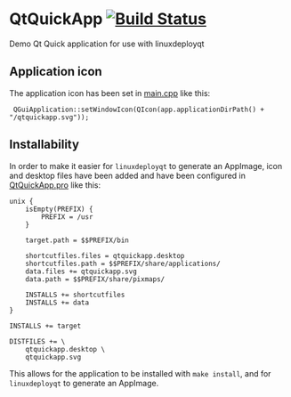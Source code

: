 # QtQuickApp [![Build Status](https://travis-ci.org/probonopd/QtQuickApp.svg?branch=master)](https://travis-ci.org/probonopd/QtQuickApp)

Demo Qt Quick application for use with linuxdeployqt

## Application icon

The application icon has been set in [main.cpp](https://github.com/probonopd/QtQuickApp/blob/master/main.cpp) like this:

```
 QGuiApplication::setWindowIcon(QIcon(app.applicationDirPath() + "/qtquickapp.svg"));
```

## Installability

In order to make it easier for `linuxdeployqt` to generate an AppImage, icon and desktop files have been added and have been configured in [QtQuickApp.pro](https://github.com/probonopd/QtQuickApp/blob/master/QtQuickApp.pro) like this:

```
unix {
    isEmpty(PREFIX) {
        PREFIX = /usr
    }

    target.path = $$PREFIX/bin

    shortcutfiles.files = qtquickapp.desktop
    shortcutfiles.path = $$PREFIX/share/applications/
    data.files += qtquickapp.svg
    data.path = $$PREFIX/share/pixmaps/

    INSTALLS += shortcutfiles
    INSTALLS += data
}

INSTALLS += target

DISTFILES += \
    qtquickapp.desktop \
    qtquickapp.svg
```

This allows for the application to be installed with `make install`, and for `linuxdeployqt` to generate an AppImage.
